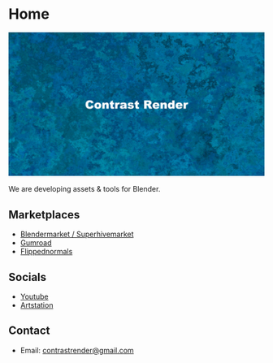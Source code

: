 # Home

![Contrast Render Banner](assets/banner_1.jpg)

We are developing assets & tools for Blender.

## Marketplaces

- [Blendermarket / Superhivemarket](https://superhivemarket.com/creators/contrastrender)
- [Gumroad](https://contrastrender.gumroad.com)
- [Flippednormals](https://flippednormals.com/creator/contrastrender)

## Socials

- [Youtube](https://www.youtube.com/@contrastrender)
- [Artstation](https://www.artstation.com/contrastrender)

## Contact

- Email: contrastrender@gmail.com

